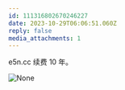 ```yaml
---
id: 111316802670246227
date: 2023-10-29T06:06:51.060Z
reply: false
media_attachments: 1
---
```


e5n.cc 续费 10 年。

![None](https://files.e5n.cc/media_attachments/files/111/316/801/573/118/174/original/5ca140182791d050.png)
